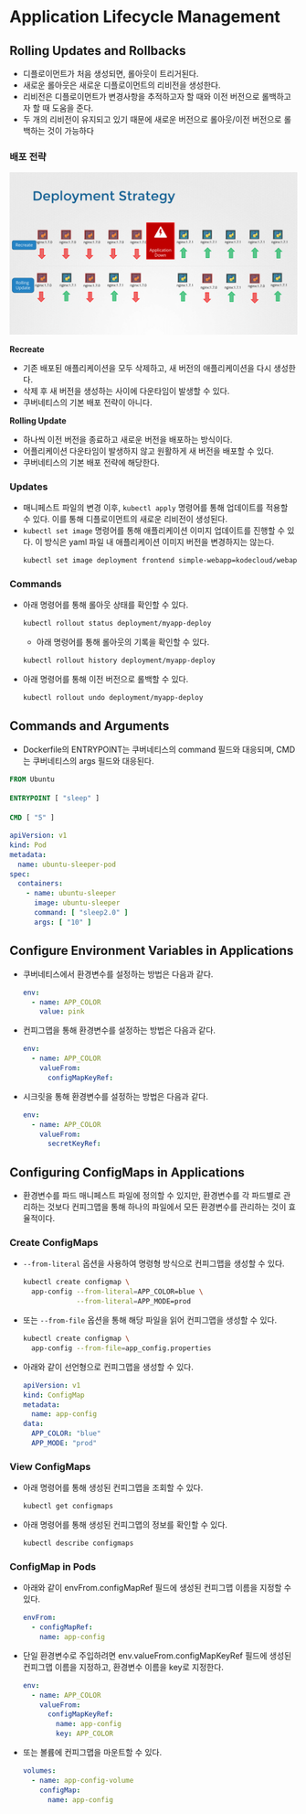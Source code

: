 # Application Lifecycle Management

## Rolling Updates and Rollbacks

- 디플로이먼트가 처음 생성되면, 롤아웃이 트리거된다.
- 새로운 롤아웃은 새로운 디플로이먼트의 리비전을 생성한다.
- 리비전은 디플로이먼트가 변경사항을 추적하고자 할 때와 이전 버전으로 롤백하고자 할 때 도움을 준다.
- 두 개의 리비전이 유지되고 있기 때문에 새로운 버전으로 롤아웃/이전 버전으로 롤백하는 것이 가능하다

### 배포 전략

![Deployment Strategy](./deployment-strategy.png)

**Recreate**

- 기존 배포된 애플리케이션을 모두 삭제하고, 새 버전의 애플리케이션을 다시 생성한다.
- 삭제 후 새 버전을 생성하는 사이에 다운타임이 발생할 수 있다.
- 쿠버네티스의 기본 배포 전략이 아니다.

**Rolling Update**

- 하나씩 이전 버전을 종료하고 새로운 버전을 배포하는 방식이다.
- 어플리케이션 다운타임이 발생하지 않고 원활하게 새 버전을 배포할 수 있다.
- 쿠버네티스의 기본 배포 전략에 해당한다.

### Updates

- 매니페스트 파일의 변경 이후, `kubectl apply` 명령어를 통해 업데이트를 적용할 수 있다. 이를 통해 디플로이먼트의 새로운 리비전이 생성된다.
- `kubectl set image` 명령어를 통해 애플리케이션 이미지 업데이트를 진행할 수 있다. 이 방식은 yaml 파일 내 애플리케이션 이미지 버전을 변경하지는 않는다.
  ```bash
  kubectl set image deployment frontend simple-webapp=kodecloud/webapp-color:v2
  ```

### Commands

- 아래 명령어를 통해 롤아웃 상태를 확인할 수 있다.
  ```bash
  kubectl rollout status deployment/myapp-deploy
  ```
  - 아래 명령어를 통해 롤아웃의 기록을 확인할 수 있다.
  ```bash
  kubectl rollout history deployment/myapp-deploy
  ```
- 아래 명령어를 통해 이전 버전으로 롤백할 수 있다.
  ```bash
  kubectl rollout undo deployment/myapp-deploy
  ```

## Commands and Arguments

- Dockerfile의 ENTRYPOINT는 쿠버네티스의 command 필드와 대응되며, CMD는 쿠버네티스의 args 필드와 대응된다.

```dockerfile
FROM Ubuntu

ENTRYPOINT [ "sleep" ]

CMD [ "5" ]
```

```yaml
apiVersion: v1
kind: Pod
metadata:
  name: ubuntu-sleeper-pod
spec:
  containers:
    - name: ubuntu-sleeper
      image: ubuntu-sleeper
      command: [ "sleep2.0" ]
      args: [ "10" ]
```

## Configure Environment Variables in Applications

- 쿠버네티스에서 환경변수를 설정하는 방법은 다음과 같다.
  ```yaml
  env:
    - name: APP_COLOR
      value: pink
  ```
- 컨피그맵을 통해 환경변수를 설정하는 방법은 다음과 같다.
  ```yaml
  env:
    - name: APP_COLOR
      valueFrom:
        configMapKeyRef:
  ```
- 시크릿을 통해 환경변수를 설정하는 방법은 다음과 같다.
  ```yaml
  env:
    - name: APP_COLOR
      valueFrom:
        secretKeyRef:
  ```

## Configuring ConfigMaps in Applications

- 환경변수를 파드 매니페스트 파일에 정의할 수 있지만, 환경변수를 각 파드별로 관리하는 것보다 컨피그맵을 통해 하나의 파일에서 모든 환경변수를 관리하는 것이 효율적이다.

### Create ConfigMaps

- `--from-literal` 옵션을 사용하여 명령형 방식으로 컨피그맵을 생성할 수 있다.
  ```bash
  kubectl create configmap \
    app-config --from-literal=APP_COLOR=blue \
               --from-literal=APP_MODE=prod
  ```
- 또는 `--from-file` 옵션을 통해 해당 파일을 읽어 컨피그맵을 생성할 수 있다.
  ```bash
  kubectl create configmap \
    app-config --from-file=app_config.properties
  ```
- 아래와 같이 선언형으로 컨피그맵을 생성할 수 있다.
  ```yaml
  apiVersion: v1
  kind: ConfigMap
  metadata:
    name: app-config
  data:
    APP_COLOR: "blue"
    APP_MODE: "prod"
  ```

### View ConfigMaps

- 아래 명령어를 통해 생성된 컨피그맵을 조회할 수 있다.
  ```bash
  kubectl get configmaps
  ```
- 아래 명령어를 통해 생성된 컨피그맵의 정보를 확인할 수 있다.
  ```bash
  kubectl describe configmaps
  ```

### ConfigMap in Pods

- 아래와 같이 envFrom.configMapRef 필드에 생성된 컨피그맵 이름을 지정할 수 있다.
  ```yaml
  envFrom:
    - configMapRef:
      name: app-config
  ```
- 단일 환경변수로 주입하려면 env.valueFrom.configMapKeyRef 필드에 생성된 컨피그맵 이름을 지정하고, 환경변수 이름을 key로 지정한다.
  ```yaml
  env:
    - name: APP_COLOR
      valueFrom:
        configMapKeyRef:
          name: app-config
          key: APP_COLOR
  ```
- 또는 볼륨에 컨피그맵을 마운트할 수 있다.
  ```yaml
  volumes:
    - name: app-config-volume
      configMap:
        name: app-config
  ```
